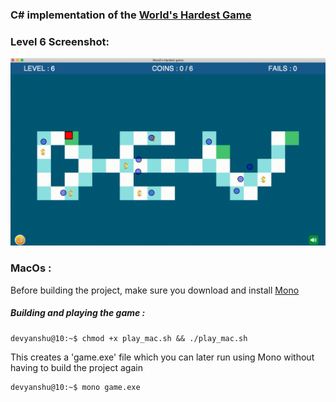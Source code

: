 ### C# implementation of the [World's Hardest Game](https://www.coolmathgames.com/0-worlds-hardest-game)

### Level 6 Screenshot:

![](sprites/level_6.gif)

### MacOs :

Before building the project, make sure you download and install [Mono](https://www.mono-project.com/download/stable/)

##### Building and playing the game :
```console
devyanshu@10:~$ chmod +x play_mac.sh && ./play_mac.sh
```
This creates a 'game.exe' file which you can later run using Mono without having to build the project again
```console
devyanshu@10:~$ mono game.exe
```

